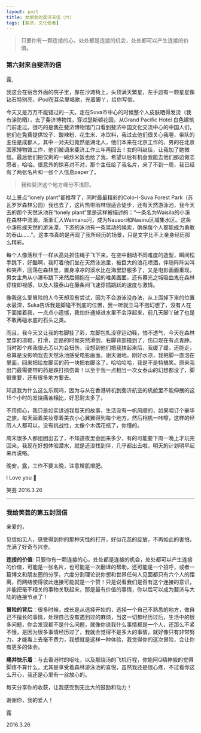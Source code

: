 ```yaml
---
layout: post
title: 女朋友的斐济来信（六）
tags: [斐济，文化使者]
---
```


>只要你有一颗连接的心，处处都是连接的机会，处处都可以产生连接的价值。


### 第六封来自斐济的信

露,

我这会在宿舍外面的院子里，靠在沙滩椅上，头顶满天繁星，左手边有一颗星星像钻石特别亮，iPod在耳朵里唱歌，光着脚丫，给你写信。

今天又是万万不能错过的一天。走在Suva市中心的时候整个人皮肤晒得发烫（我有涂防晒），去了斐济博物馆，穿过瑟斯顿花园，从Grand Pacific Hotel 白色建筑门前走过。很巧的是我在斐济博物馆门口看到斐济中国文化交流中心的中国人们，他们在免费提供饺子、酸辣粉、花生米、冰饮料，我过去他们很关心我喔，带队的主任是成都人，其中一对夫妇竟然是湖北人，他们本来在北京工作的，男的在北京国家博物馆工作，他们被调来斐济工作三年再回去！女的叫赵佳，让我加了她微信。最后他们把仅剩的一碗炒米饭也给了我，希望以后有机会我能去他们那边做志愿者，哈哈。很意外的惊喜对不对，那个主任给了我名片，来了不到一周，我已经有了两张名片和一张个人信息paper了。

>我和斐济这个地方缘分不浅耶。

以上景点“lonely plant”都推荐了，同时最最精彩的Colo-I-Suva Forest Park（苏瓦罗罗森林公园）我也去了，这片热带雨林很适合徒步，还有天然游泳池，我今天去的那个天然泳池在“lonely plant”里是这样被描述的：“一条名为Waisila的小溪在森林中流淌，渐渐汇入Waimanu河，成为Nausori和Nasinu区域集水区。这条小溪形成天然的游泳潭。下游的泳池有一条晃动的绳索，确保每个人都能成为勇敢的泰山……”。这本书真的是再现了我所经历的场景，只是文字比不上亲身经历那么精彩。

每个人像荡秋千一样从高处抓住绳子飞下来，在空中翻动不同难度的造型，瞬间松手跳下，好酷啊，我盯着他们坐在天然泳池里，被巨大的浪花喷洒，伴随阵阵尖叫和笑声，回荡在森林里，置身凉凉的溪水比在海里舒服多了，又是电影画面重现，男女主角从小瀑布跳下来然后拥抱在一起的唯美画面，还有暮光之城吸血鬼在森林穿梭即视感，以及人猿泰山在藤条间飞速穿插跳跃的速度与激情。

像我这么爱冒险的人今天却没有尝试，因为不会游泳没办法，从上面掉下来的位置水最深，Suka告诉我是脚碰不到底的位置，我一听就立马不抱幻想了，没有人在下面接着我，一点点小遗憾，我怕扑通掉进水里不会浮起来，前几天脚丫破了也是不敢再碰水底的石头之类。

而且，我今天又让我的右脚挂了彩，左脚包扎没穿运动鞋，怕不透气，今天在森林里穿的凉鞋，打滑，走路的时候突然滑倒，右脚背部撞到了，伤口现在有点青肿。当时那个疼我很忐忑以为会扭伤，没想到他们把我扶起来后，我缓了缓，还能走，总算是没影响我去天然泳池感受电影画面，谢天谢地。刚好水凉，我把脚一直泡在里面，回来把给左脚买的药一块把右脚涂了。哈哈哈哈，我是不是特搞笑。原来我出门最需要带的药是跌打损伤膏！以至于我一点相当一次女泰山的幻想都没了，脚很重要，还有很多地方要去。
        
知道我为什么这么乐观吗，因为与从在香港转机到斐济航空的机舱里不能伸展的这15个小时的发烧痛苦相比，好忍耐太多了。

不用担心，我只是如实讲述我每天的故事，生活没有一帆风顺的，如果咱订个豪华之旅，每天画着美妆穿着美衣小心翼翼得到每个地方，然后相机一咔嚓，这样的经历人人都可以，没有挑战性，太像个木偶花瓶了，你懂的。

周末很多人都组团出去了，不知道夜里会回来多少，有的可能要下周一晚上才玩完回来。我现在好想体验潜水，就是还没找到伴，几乎都出去啦，明天的计划明早起来再说咯。
 
晚安，露，工作不要太晚，注意增肌增肥。 

I Love you 💝
         
笑芸
2016.3.26


-----

### 我给笑芸的第五封回信

亲爱的，

见信如见人，感受得到你的那种天性的打开，好似花蕊的绽放，不再如此的害怕，充满了好奇与兴奋。

**连接的价值**: 只要你有一颗连接的心，处处都是连接的机会，处处都可以产生连接的价值，可能是一张名片，也可能是一次翻译的帮助，还可能是一个招呼，或者一篇博文和朋友圈的分享，六度分割理论说你想和世界任何人见面都只有六个人的距离，而网络使得彼此连接可能就是一个赞！只是说看我们是否有这个连接的意识，并能把毫不相关的事物关联起来，那是最有价值的事情，你以后可以成为斐济与大陆的连接节点了！

**冒险的背后**：很多时候，成长是从选择开始的，选择一个自己不熟悉的地方，做自己不擅长的事情，处理自己没有遇到过的麻烦，当这一切都经历过后，生活中的很多问题，你会发现都不是什么问题，就像你说我什么事情都是一个人，还那么不紧不慢，是因为很多事情经历过了，我就会觉得不是多大的事情，就好像只有非常努力，才能看上去毫不费力，我想就是这样一种体验，我觉得你的这次冒险，会让你有更多的体会。

**痛并快乐着**：与去香港时的呕吐，以及那烧汤的飞机行程，你能阿Q精神般的觉得脚疼不算什么，尤其是享受着森林游泳池的喜悦，虽然我还是很心疼，不过看你这么开心，我还是心里有一丝放心的。

每天分享你的收获，让我感受到无比大的鼓励和动力！

谢谢你，我的爱人！

露

2016.3.26

